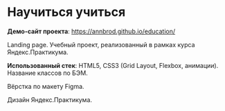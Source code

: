 # Научиться учиться

<strong>Демо-сайт проекта</strong>: https://annbrod.github.io/education/

Landing page. Учебный проект, реализованный в рамках курса Яндекс.Практикума.

<strong>Использованный стек</strong>: HTML5, CSS3 (Grid Layout, Flexbox, анимации). Название классов по БЭМ.

Вёрстка по макету Figma.

Дизайн Яндекс.Практикума.
